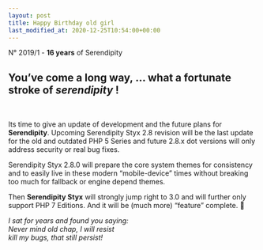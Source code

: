 ```yaml
---
layout: post
title: Happy Birthday old girl
last_modified_at: 2020-12-25T10:54:00+00:00
---
```


N° 2019/1 - **16 years** of Serendipity

<div markdown="1">
 <div>

<h2>You’ve come a long way, ... what a fortunate stroke of <em>serendipity</em> !</h2><br>

<p>Its time to give an update of development and the future plans for <strong>Serendipity</strong>. Upcoming Serendipity Styx 2.8 revision will be the last update for the old and outdated PHP 5 Series and future 2.8.x dot versions will only address security or real bug fixes.</p>

<p>Serendipity Styx 2.8.0 will prepare the core system themes for consistency and to easily live in these modern “mobile-device” times without breaking too much for fallback or engine depend themes.</p>

<p>Then <strong>Serendipity Styx</strong> will strongly jump right to 3.0 and will further only support PHP 7 Editions. And it will be (much more) “feature” complete. 🙂</p>

<p><em>I sat for years and found you saying:<br>Never mind old chap, I will resist<br>kill my bugs, that still persist!</em></p>

 </div>
</div>


